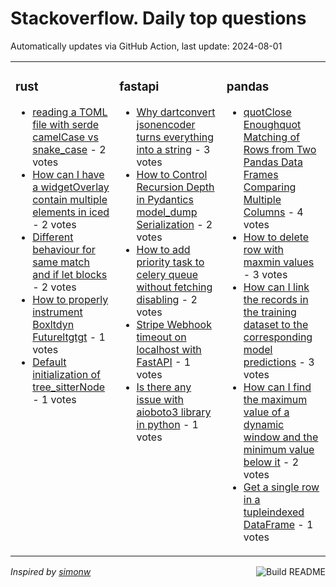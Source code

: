 # Stackoverflow. Daily top questions 

Automatically updates via GitHub Action, last update: <!-- date starts -->2024-08-01<!-- date ends -->


<table><tr><td valign="top" width="33%">

### rust
<!-- rust starts -->
* [reading a TOML file with serde  camelCase vs snake_case](https://stackoverflow.com/questions/78818330/reading-a-toml-file-with-serde-camelcase-vs-snake-case) - 2 votes
* [How can I have a widgetOverlay contain multiple elements in iced](https://stackoverflow.com/questions/78821812/how-can-i-have-a-widgetoverlay-contain-multiple-elements-in-iced) - 2 votes
* [Different behaviour for same match and if let blocks](https://stackoverflow.com/questions/78819292/different-behaviour-for-same-match-and-if-let-blocks) - 2 votes
* [How to properly instrument Boxltdyn Futureltgtgt](https://stackoverflow.com/questions/78822475/how-to-properly-instrument-boxdyn-future) - 1 votes
* [Default initialization of tree_sitterNode](https://stackoverflow.com/questions/78819072/default-initialization-of-tree-sitternode) - 1 votes
<!-- rust ends -->
</td><td valign="top" width="34%">


### fastapi
<!-- fastapi starts -->
* [Why dartconvert  jsonencoder turns everything into a string](https://stackoverflow.com/questions/78816624/why-dartconvert-json-encoder-turns-everything-into-a-string) - 3 votes
* [How to Control Recursion Depth in Pydantics model_dump Serialization](https://stackoverflow.com/questions/78817297/how-to-control-recursion-depth-in-pydantic-s-model-dump-serialization) - 2 votes
* [How to add priority task to celery queue without fetching disabling](https://stackoverflow.com/questions/78815656/how-to-add-priority-task-to-celery-queue-without-fetching-disabling) - 2 votes
* [Stripe Webhook timeout on localhost with FastAPI](https://stackoverflow.com/questions/78819839/stripe-webhook-timeout-on-localhost-with-fastapi) - 1 votes
* [Is there any issue with aioboto3 library in python](https://stackoverflow.com/questions/78817755/is-there-any-issue-with-aioboto3-library-in-python) - 1 votes
<!-- fastapi ends -->
</td><td valign="top" width="34%">


### pandas
<!-- pandas starts -->
* [quotClose Enoughquot Matching of Rows from Two Pandas Data Frames Comparing Multiple Columns](https://stackoverflow.com/questions/78822426/close-enough-matching-of-rows-from-two-pandas-data-frames-comparing-multiple-c) - 4 votes
* [How to delete row with maxmin values](https://stackoverflow.com/questions/78816988/how-to-delete-row-with-max-min-values) - 3 votes
* [How can I link the records in the training dataset to the corresponding model predictions](https://stackoverflow.com/questions/78816181/how-can-i-link-the-records-in-the-training-dataset-to-the-corresponding-model-pr) - 3 votes
* [How can I find the maximum value of a dynamic window and the minimum value below it](https://stackoverflow.com/questions/78820057/how-can-i-find-the-maximum-value-of-a-dynamic-window-and-the-minimum-value-below) - 2 votes
* [Get a single row in a tupleindexed DataFrame](https://stackoverflow.com/questions/78818244/get-a-single-row-in-a-tuple-indexed-dataframe) - 1 votes
<!-- pandas ends -->
</td></tr></table>

<a href="https://github.com/hp0404/hp0404/actions"><img src="https://github.com/hp0404/hp0404/workflows/Build%20README/badge.svg" align="right" alt="Build README"></a> <p>*Inspired by  [simonw](https://github.com/simonw/simonw)*</p>
